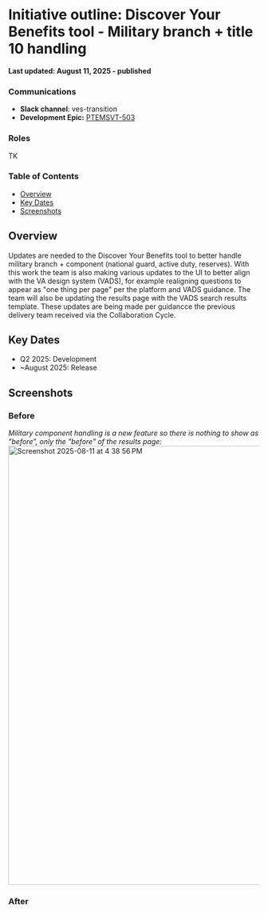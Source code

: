 # Initiative outline: Discover Your Benefits tool - Military branch + title 10 handling

**Last updated: August 11, 2025 - published**

### Communications

- **Slack channel**: ves-transition
- **Development Epic:** [PTEMSVT-503](https://jira.devops.va.gov/browse/PTEMSVT-503)

### Roles

TK

### Table of Contents

- [Overview](#overview)
- [Key Dates](#key-dates)
- [Screenshots](#screenshots)

## Overview
Updates are needed to the Discover Your Benefits tool to better handle military branch + component (national guard, active duty, reserves). With this work the team is also making various updates to the UI to better align with the VA design system (VADS), for example realigning questions to appear as "one thing per page" per the platform and VADS guidance. The team will also be updating the results page with the VADS search results template. These updates are being made per guidancce the previous delivery team received via the Collaboration Cycle.

## Key Dates

- Q2 2025: Development
- ~August 2025: Release
   
## Screenshots

### Before
_Military component handling is a new feature so there is nothing to show as "before", only the "before" of the results page:_
<img width="586" height="878" alt="Screenshot 2025-08-11 at 4 38 56 PM" src="https://github.com/user-attachments/assets/85f8422b-1470-409c-a928-61d243824ea0" />


### After
